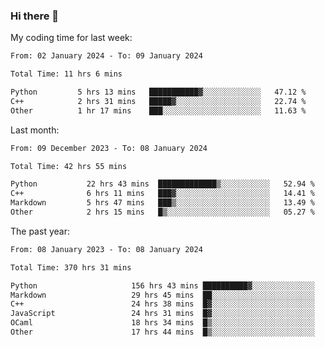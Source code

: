 ### Hi there 👋

My coding time for last week:

<!--START_SECTION:week-->

```txt
From: 02 January 2024 - To: 09 January 2024

Total Time: 11 hrs 6 mins

Python         5 hrs 13 mins   ███████████▓░░░░░░░░░░░░░   47.12 %
C++            2 hrs 31 mins   █████▓░░░░░░░░░░░░░░░░░░░   22.74 %
Other          1 hr 17 mins    ███░░░░░░░░░░░░░░░░░░░░░░   11.63 %
```

<!--END_SECTION:week-->

Last month:

<!--START_SECTION:month-->

```txt
From: 09 December 2023 - To: 08 January 2024

Total Time: 42 hrs 55 mins

Python           22 hrs 43 mins  █████████████▒░░░░░░░░░░░   52.94 %
C++              6 hrs 11 mins   ███▓░░░░░░░░░░░░░░░░░░░░░   14.41 %
Markdown         5 hrs 47 mins   ███▒░░░░░░░░░░░░░░░░░░░░░   13.49 %
Other            2 hrs 15 mins   █▒░░░░░░░░░░░░░░░░░░░░░░░   05.27 %
```

<!--END_SECTION:month-->

The past year:

<!--START_SECTION:year-->

```txt
From: 08 January 2023 - To: 08 January 2024

Total Time: 370 hrs 31 mins

Python                     156 hrs 43 mins ██████████▓░░░░░░░░░░░░░░   42.30 %
Markdown                   29 hrs 45 mins  ██░░░░░░░░░░░░░░░░░░░░░░░   08.03 %
C++                        24 hrs 38 mins  █▓░░░░░░░░░░░░░░░░░░░░░░░   06.65 %
JavaScript                 24 hrs 31 mins  █▓░░░░░░░░░░░░░░░░░░░░░░░   06.62 %
OCaml                      18 hrs 34 mins  █▒░░░░░░░░░░░░░░░░░░░░░░░   05.01 %
Other                      17 hrs 44 mins  █▒░░░░░░░░░░░░░░░░░░░░░░░   04.79 %
```

<!--END_SECTION:year-->
